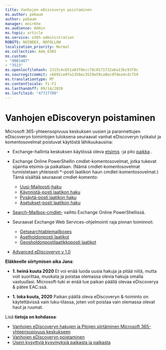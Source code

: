 ```yaml
---
title: Vanhojen eDiscoveryn poistaminen
ms.author: pebaum
author: pebaum
manager: mnirkhe
ms.audience: Admin
ms.topic: article
ms.service: o365-administration
ROBOTS: NOINDEX, NOFOLLOW
localization_priority: Normal
ms.collection: Adm_O365
ms.custom:
- "9001487"
- "3523"
ms.openlocfilehash: 2315c4c651a83f0ecc78c0171f32aba13bc93f8c
ms.sourcegitcommit: c6692ce0fa1358ec3529e59ca0ecdfdea4cdc759
ms.translationtype: MT
ms.contentlocale: fi-FI
ms.lasthandoff: 09/14/2020
ms.locfileid: "47727780"
---
```

# <a name="retirement-of-legacy-ediscovery-tools"></a>Vanhojen eDiscoveryn poistaminen

Microsoft 365-yhteensopivuus keskuksen uusien ja parannettujen eDiscoveryn toimintojen tuloksena seuraavat vanhat eDiscoveryn työkalut ja komentosovelmat poistuvat käytöstä lähikuukausina:

- Exchange-hallinta keskuksen käytössä oleva [etsimis](https://docs.microsoft.com/exchange/security-and-compliance/in-place-ediscovery/in-place-ediscovery) -ja pito [paikka](https://docs.microsoft.com/exchange/security-and-compliance/create-or-remove-in-place-holds) .

- Exchange Online PowerShellin cmdlet-komentosovelmat, jotka tukevat sijaintia etsimis-ja paikallaan. (Nämä cmdlet-komentosovelmat tunnistetaan yhteisesti *-posti laatikon haun cmdlet-komentosovelmat.) Tämä sisältää seuraavat cmdlet-komento:

    - [Uusi-Mailposti-haku](https://docs.microsoft.com/powershell/module/exchange/policy-and-compliance-content-search/new-mailboxsearch)
    - [Käynnistä-posti laatikon haku](https://docs.microsoft.com/powershell/module/exchange/policy-and-compliance-content-search/start-mailboxsearch)
    - [Pysäytä-posti laatikon haku](https://docs.microsoft.com/powershell/module/exchange/policy-and-compliance-content-search/stop-mailboxsearch)
    - [Asetukset-posti laatikon haku](https://docs.microsoft.com/powershell/module/exchange/policy-and-compliance-content-search/set-mailboxsearch)

- [Search-Mailbox-cmdlet-](https://docs.microsoft.com/powershell/module/exchange/mailboxes/search-mailbox?view=exchange-ps) vaihto Exchange Online PowerShellissä.
- Seuraavat Exchange Web Services-ohjelmointi raja pinnan toiminnot:
    - [Getsearchtablemailboxes](https://docs.microsoft.com/exchange/client-developer/web-service-reference/getsearchablemailboxes-operation)
    - [Asetholdonposti laatikot](https://docs.microsoft.com/exchange/client-developer/web-service-reference/setholdonmailboxes-operation)
    - [Geosholdonpostilaatikkoposti laatikot](https://docs.microsoft.com/exchange/client-developer/web-service-reference/getholdonmailboxes-operation)

- [Advanced eDiscoveryn v 1.0](https://docs.microsoft.com/microsoft-365/compliance/office-365-advanced-ediscovery)

**Eläkkeelle siirtymisen aika Jana**:
- **1. heinä kuuta 2020** Et voi enää luoda uusia hakuja ja pitää niitä, mutta voit suorittaa, muokata ja poistaa olemassa olevia hakuja omalla vastuullasi. Microsoft-tuki ei enää tue paikan päällä olevaa eDiscoverya & pätee EAC:ssä.
    
- **1. loka kuuta, 2020** Paikan päällä oleva eDiscoveryn &-toiminto on käytettävissä vain luku-tilassa, joten voit poistaa vain olemassa olevat haut ja ruumat.

Lisä **tietoja on kohdassa**:

 - [Vanhojen eDiscoveryn hakujen ja Pitojen siirtäminen Microsoft 365-yhteensopivuus keskukseen](https://docs.microsoft.com/microsoft-365/compliance/migrate-legacy-ediscovery-searches-and-holds)
 - [Vanhojen eDiscoveryn poistaminen](https://docs.microsoft.com/microsoft-365/compliance/legacy-ediscovery-retirement)
 - [Usein kysyttyjä kysymyksiä paikasta ja paikasta](https://docs.microsoft.com/microsoft-365/compliance/legacy-ediscovery-retirement#faqs-about-in-place-ediscovery-and-in-place-holds)



